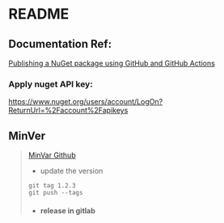 # README

## Documentation Ref:

[Publishing a NuGet package using GitHub and GitHub Actions](https://www.meziantou.net/publishing-a-nuget-package-following-best-practices-using-github.htm)

### Apply nuget API key:
https://www.nuget.org/users/account/LogOn?ReturnUrl=%2Faccount%2Fapikeys

## MinVer

> 
> [MinVar Github](https://github.com/adamralph/minver)
> 
> - update the version
> ``` git
> git tag 1.2.3
> git push --tags
> ```
> - #### release in gitlab